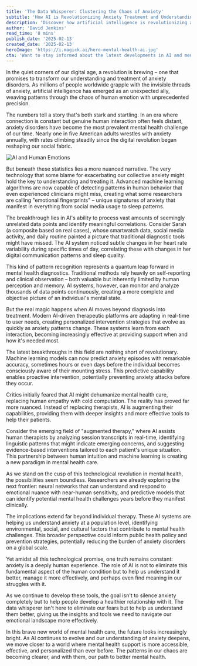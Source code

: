 ```yaml
---
title: 'The Data Whisperer: Clustering the Chaos of Anxiety'
subtitle: 'How AI is Revolutionizing Anxiety Treatment and Understanding'
description: 'Discover how artificial intelligence is revolutionizing anxiety treatment through advanced pattern recognition and personalized interventions. This groundbreaking approach combines machine learning with traditional therapy methods to create more effective, accessible mental health solutions.'
author: 'David Jenkins'
read_time: '8 mins'
publish_date: '2025-02-13'
created_date: '2025-02-13'
heroImage: 'https://i.magick.ai/hero-mental-health-ai.jpg'
cta: 'Want to stay informed about the latest developments in AI and mental health? Follow us on LinkedIn for cutting-edge insights and join a community passionate about transforming mental healthcare through technology.'
---
```


In the quiet corners of our digital age, a revolution is brewing – one that promises to transform our understanding and treatment of anxiety disorders. As millions of people worldwide grapple with the invisible threads of anxiety, artificial intelligence has emerged as an unexpected ally, weaving patterns through the chaos of human emotion with unprecedented precision.

The numbers tell a story that's both stark and startling. In an era where connection is constant but genuine human interaction often feels distant, anxiety disorders have become the most prevalent mental health challenge of our time. Nearly one in five American adults wrestles with anxiety annually, with rates climbing steadily since the digital revolution began reshaping our social fabric.

![AI and Human Emotions](https://i.magick.ai/PIXE/1739448661048_magick_img.webp)

But beneath these statistics lies a more nuanced narrative. The very technology that some blame for exacerbating our collective anxiety might hold the key to understanding and treating it. Advanced machine learning algorithms are now capable of detecting patterns in human behavior that even experienced clinicians might miss, creating what some researchers are calling "emotional fingerprints" – unique signatures of anxiety that manifest in everything from social media usage to sleep patterns.

The breakthrough lies in AI's ability to process vast amounts of seemingly unrelated data points and identify meaningful correlations. Consider Sarah (a composite based on real cases), whose smartwatch data, social media activity, and daily routine painted a picture that traditional diagnostic tools might have missed. The AI system noticed subtle changes in her heart rate variability during specific times of day, correlating these with changes in her digital communication patterns and sleep quality.

This kind of pattern recognition represents a quantum leap forward in mental health diagnostics. Traditional methods rely heavily on self-reporting and clinical observation – both valuable but inherently limited by human perception and memory. AI systems, however, can monitor and analyze thousands of data points continuously, creating a more complete and objective picture of an individual's mental state.

But the real magic happens when AI moves beyond diagnosis into treatment. Modern AI-driven therapeutic platforms are adapting in real-time to user needs, creating personalized intervention strategies that evolve as quickly as anxiety patterns change. These systems learn from each interaction, becoming increasingly effective at providing support when and how it's needed most.

The latest breakthroughs in this field are nothing short of revolutionary. Machine learning models can now predict anxiety episodes with remarkable accuracy, sometimes hours or even days before the individual becomes consciously aware of their mounting stress. This predictive capability enables proactive intervention, potentially preventing anxiety attacks before they occur.

Critics initially feared that AI might dehumanize mental health care, replacing human empathy with cold computation. The reality has proved far more nuanced. Instead of replacing therapists, AI is augmenting their capabilities, providing them with deeper insights and more effective tools to help their patients.

Consider the emerging field of "augmented therapy," where AI assists human therapists by analyzing session transcripts in real-time, identifying linguistic patterns that might indicate emerging concerns, and suggesting evidence-based interventions tailored to each patient's unique situation. This partnership between human intuition and machine learning is creating a new paradigm in mental health care.

As we stand on the cusp of this technological revolution in mental health, the possibilities seem boundless. Researchers are already exploring the next frontier: neural networks that can understand and respond to emotional nuance with near-human sensitivity, and predictive models that can identify potential mental health challenges years before they manifest clinically.

The implications extend far beyond individual therapy. These AI systems are helping us understand anxiety at a population level, identifying environmental, social, and cultural factors that contribute to mental health challenges. This broader perspective could inform public health policy and prevention strategies, potentially reducing the burden of anxiety disorders on a global scale.

Yet amidst all this technological promise, one truth remains constant: anxiety is a deeply human experience. The role of AI is not to eliminate this fundamental aspect of the human condition but to help us understand it better, manage it more effectively, and perhaps even find meaning in our struggles with it.

As we continue to develop these tools, the goal isn't to silence anxiety completely but to help people develop a healthier relationship with it. The data whisperer isn't here to eliminate our fears but to help us understand them better, giving us the insights and tools we need to navigate our emotional landscape more effectively.

In this brave new world of mental health care, the future looks increasingly bright. As AI continues to evolve and our understanding of anxiety deepens, we move closer to a world where mental health support is more accessible, effective, and personalized than ever before. The patterns in our chaos are becoming clearer, and with them, our path to better mental health.